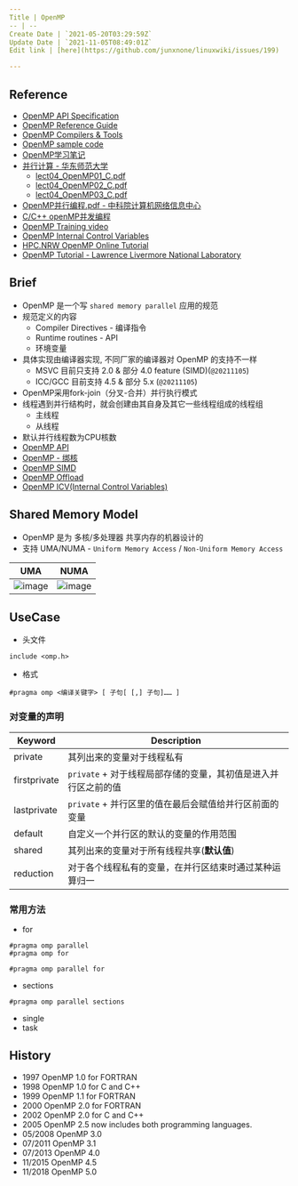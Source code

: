 ```yaml
---
Title | OpenMP
-- | --
Create Date | `2021-05-20T03:29:59Z`
Update Date | `2021-11-05T08:49:01Z`
Edit link | [here](https://github.com/junxnone/linuxwiki/issues/199)

---
```

## Reference
- [OpenMP API Specification](https://www.openmp.org/spec-html/5.1/openmp.html)
- [OpenMP Reference Guide](https://www.openmp.org/resources/refguides/)
- [OpenMP Compilers & Tools](https://www.openmp.org/resources/openmp-compilers-tools/)
- [OpenMP sample code](https://github.com/OpenMP/Examples/tree/main/sources)
- [OpenMP学习笔记](https://blog.csdn.net/qq_40379678/article/details/107788716)
- [并行计算 - 华东师范大学 ](http://math.ecnu.edu.cn/~jypan/Teaching/ParaComp/) 
  - [lect04_OpenMP01_C.pdf](https://github.com/junxnone/tech-io/files/6613360/lect04_OpenMP01_C.pdf)
  - [lect04_OpenMP02_C.pdf](https://github.com/junxnone/tech-io/files/6613361/lect04_OpenMP02_C.pdf)
  - [lect04_OpenMP03_C.pdf](https://github.com/junxnone/tech-io/files/6613363/lect04_OpenMP03_C.pdf)
- [OpenMP并行编程.pdf -  中科院计算机网络信息中心](https://github.com/junxnone/tech-io/files/6986206/OpenMP.pdf)
- [C/C++ openMP并发编程](https://blog.csdn.net/qq_30024069/article/details/93355022)
- [OpenMP Training video](https://www.youtube.com/watch?v=nE-xN4Bf8XI&list=PLLX-Q6B8xqZ8n8bwjGdzBJ25X2utwnoEG)
- [OpenMP Internal Control Variables](https://www.openmp.org/spec-html/5.0/openmpse13.html)
- [HPC.NRW OpenMP Online Tutorial](https://hpc-wiki.info/hpc/OpenMP_in_Small_Bites)
- [OpenMP Tutorial - Lawrence Livermore National Laboratory](https://hpc.llnl.gov/tuts/openMP/)


## Brief
- OpenMP 是一个写 `shared memory parallel` 应用的规范
- 规范定义的内容
  - Compiler Directives - 编译指令
  - Runtime routines - API
  - 环境变量
- 具体实现由编译器实现, 不同厂家的编译器对 OpenMP 的支持不一样
  - MSVC 目前只支持 2.0 & 部分 4.0 feature (SIMD)(`@20211105`)
  - ICC/GCC 目前支持 4.5 & 部分 5.x (`@20211105`)
- OpenMP采用fork-join（分叉-合并）并行执行模式
- 线程遇到并行结构时，就会创建由其自身及其它一些线程组成的线程组
  - 主线程
  - 从线程
- 默认并行线程数为CPU核数
- [OpenMP API](/OpenMP_API)
- [OpenMP - 绑核](/OpenMP_Bind_Core)
- [OpenMP SIMD](/OpenMP_SIMD)
- [OpenMP Offload](/OpenMP_Offload)
- [OpenMP ICV(Internal Control Variables)]()

## Shared Memory Model
- OpenMP 是为 多核/多处理器 共享内存的机器设计的
- 支持 UMA/NUMA - `Uniform Memory Access` / `Non-Uniform Memory Access`

UMA | NUMA
-- | --
![image](https://user-images.githubusercontent.com/2216970/140483477-716ad3cc-12a6-49f5-ad7a-08b364c39d9c.png) | ![image](https://user-images.githubusercontent.com/2216970/140483485-14c6cc24-5b70-486f-83ca-cb26f930357e.png)






## UseCase

- 头文件
```
include <omp.h>
```
- 格式
```
#pragma omp <编译关键字> [ 子句[ [,] 子句]…… ]
```

### 对变量的声明

Keyword | Description
-- | --
private | 其列出来的变量对于线程私有
firstprivate |  `private` + 对于线程局部存储的变量，其初值是进入并行区之前的值
lastprivate | `private` + 并行区里的值在最后会赋值给并行区前面的变量
default | 自定义一个并行区的默认的变量的作用范围
shared |其列出来的变量对于所有线程共享(**默认值**)
reduction | 对于各个线程私有的变量，在并行区结束时通过某种运算归一




### 常用方法

- for
```
#pragma omp parallel
#pragma omp for
```
```
#pragma omp parallel for
```
- sections
```
#pragma omp parallel sections
```
- single
- task

## History

- 1997 OpenMP 1.0 for FORTRAN
- 1998 OpenMP 1.0 for C and C++
- 1999 OpenMP 1.1 for FORTRAN
- 2000 OpenMP 2.0 for FORTRAN
- 2002 OpenMP 2.0 for C and C++
- 2005 OpenMP 2.5 now includes both programming languages.
- 05/2008 OpenMP 3.0
- 07/2011 OpenMP 3.1
- 07/2013 OpenMP 4.0
- 11/2015 OpenMP 4.5
- 11/2018 OpenMP 5.0


